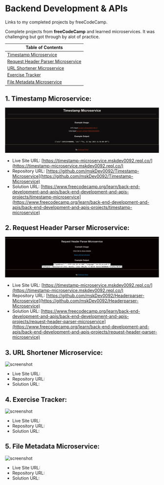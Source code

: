 # Backend Development & APIs

Links to my completed projects by freeCodeCamp.

Complete projects from **freeCodeCamp** and learned microservices. It was challenging but got through by alot of practice.

| Table of Contents |
| --- |
| [Timestamp Microservice]() |
| [Request Header Parser Microservice]() |
| [URL Shortener Microservice]() |
| [Exercise Tracker]() |
| [File Metadata Microservice]() |
   

## 1. Timestamp Microservice:
![screenshot](https://github.com/mskDev0092/Timestamp-Microservice/blob/main/Screenshot%202023-09-23%20at%2001-22-42%20Timestamp%20Microservice%20freeCodeCamp.org.png)
- Live Site URL: [https://timestamp-microservice.mskdev0092.repl.co/](https://timestamp-microservice.mskdev0092.repl.co/)
- Repository URL: [https://github.com/mskDev0092/Timestamp-Microservice](https://github.com/mskDev0092/Timestamp-Microservice)
- Solution URL: [https://www.freecodecamp.org/learn/back-end-development-and-apis/back-end-development-and-apis-projects/timestamp-microservice](https://www.freecodecamp.org/learn/back-end-development-and-apis/back-end-development-and-apis-projects/timestamp-microservice)

## 2. Request Header Parser Microservice: 
![screenshot](https://github.com/mskDev0092/Headerparser-Microservice/blob/main/Screenshot%202023-09-23%20at%2001-31-14%20Request%20Header%20Parser.png)
- Live Site URL: [https://timestamp-microservice.mskdev0092.repl.co/](https://timestamp-microservice.mskdev0092.repl.co/)
- Repository URL: [https://github.com/mskDev0092/Headerparser-Microservice](https://github.com/mskDev0092/Headerparser-Microservice)
- Solution URL: [https://www.freecodecamp.org/learn/back-end-development-and-apis/back-end-development-and-apis-projects/request-header-parser-microservice](https://www.freecodecamp.org/learn/back-end-development-and-apis/back-end-development-and-apis-projects/request-header-parser-microservice)


## 3. URL Shortener Microservice:
![screenshot]()
- Live Site URL:
- Repository URL:
- Solution URL:


## 4. Exercise Tracker: 
![screenshot]()
- Live Site URL:
- Repository URL:
- Solution URL:


## 5. File Metadata Microservice:
![screenshot]()
- Live Site URL:
- Repository URL:
- Solution URL:





